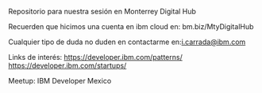 Repositorio para nuestra sesión en Monterrey Digital Hub

Recuerden que hicimos una cuenta en ibm cloud en: bm.biz/MtyDigitalHub

Cualquier tipo de duda no duden en contactarme en:i.carrada@ibm.com

Links de interés:
https://developer.ibm.com/patterns/
https://developer.ibm.com/startups/

Meetup: IBM Developer Mexico
